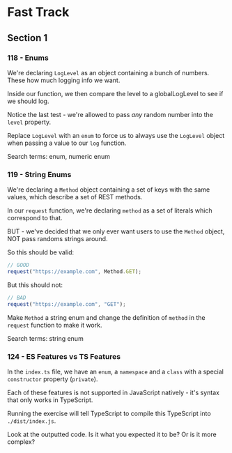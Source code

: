 # Fast Track

## Section 1

### 118 - Enums

We're declaring `LogLevel` as an object containing a bunch of numbers. These how much logging info we want.

Inside our function, we then compare the level to a globalLogLevel to see if we should log.

Notice the last test - we're allowed to pass _any_ random number into the `level` property.

Replace `LogLevel` with an `enum` to force us to always use the `LogLevel` object when passing a value to our `log` function.

Search terms: enum, numeric enum

### 119 - String Enums

We're declaring a `Method` object containing a set of keys with the same values, which describe a set of REST methods.

In our `request` function, we're declaring `method` as a set of literals which correspond to that.

BUT - we've decided that we only ever want users to use the `Method` object, NOT pass randoms strings around.

So this should be valid:

```ts
// GOOD
request("https://example.com", Method.GET);
```

But this should not:

```ts
// BAD
request("https://example.com", "GET");
```

Make `Method` a string enum and change the definition of `method` in the `request` function to make it work.

Search terms: string enum

### 124 - ES Features vs TS Features

In the `index.ts` file, we have an `enum`, a `namespace` and a `class` with a special `constructor` property (`private`).

Each of these features is not supported in JavaScript natively - it's syntax that only works in TypeScript.

Running the exercise will tell TypeScript to compile this TypeScript into `./dist/index.js`.

Look at the outputted code. Is it what you expected it to be? Or is it more complex?
